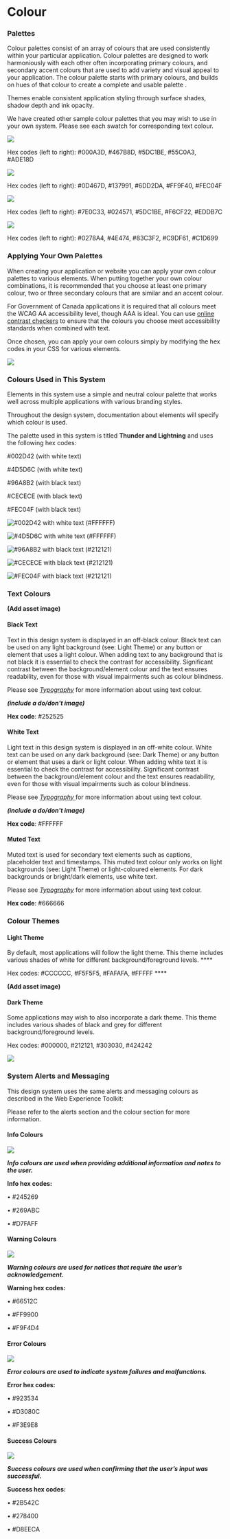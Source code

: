 # Colour

### Palettes

Colour palettes consist of an array of colours that are used consistently within your particular application. Colour palettes are designed to work harmoniously with each other often incorporating primary colours, and secondary accent colours that are used to add variety and visual appeal to your application. The colour palette starts with primary colours, and builds on hues of that colour to create a complete and usable palette .

Themes enable consistent application styling through surface shades, shadow depth and ink opacity.

We have created other sample colour palettes that you may wish to use in your own system. Please see each swatch for corresponding text colour.

![](.gitbook/assets/colour_aurora-borealis.png)

Hex codes \(left to right\): \#000A3D, \#467B8D, \#5DC1BE, \#55C0A3, \#ADE18D

![](.gitbook/assets/colour_blue-complimentary.png)

Hex codes \(left to right\): \#0D467D, \#137991, \#6DD2DA, \#FF9F40, \#FEC04F

![](.gitbook/assets/colour_triad.png)

Hex codes \(left to right\): \#7E0C33, \#024571, \#5DC1BE, \#F6CF22, \#EDDB7C

![](.gitbook/assets/colour_green-and-blue.png)

Hex codes \(left to right\): \#0278A4, \#4E474, \#83C3F2, \#C9DF61, \#C1D699

### Applying Your Own Palettes

When creating your application or website you can apply your own colour palettes to various elements. When putting together your own colour combinations, it is recommended that you choose at least one primary colour, two or three secondary colours that are similar and an accent colour.

For Government of Canada applications it is required that all colours meet the WCAG AA accessibility level, though AAA is ideal. You can use [online contrast checkers](https://webaim.org/resources/contrastchecker/) to ensure that the colours you choose meet accessibility standards when combined with text.

Once chosen, you can apply your own colours simply by modifying the hex codes in your CSS for various elements.

![](.gitbook/assets/colour_palettes.png)

### Colours Used in This System

Elements in this system use a simple and neutral colour palette that works well across multiple applications with various branding styles.

Throughout the design system, documentation about elements will specify which colour is used.

The palette used in this system is titled **Thunder and Lightning** and uses the following hex codes:

\#002D42 \(with white text\)

\#4D5D6C \(with white text\)

\#96A8B2 \(with black text\)

\#CECECE \(with black text\)

\#FEC04F \(with black text\)

![\#002D42 with white text \(\#FFFFFF\)](.gitbook/assets/colour_navy.png)

![\#4D5D6C with white text \(\#FFFFFF\)](.gitbook/assets/colour_blue.png)

![\#96A8B2 with black text \(\#212121\)](.gitbook/assets/colour_slate-grey.png)



![\#CECECE with black text \(\#212121\)](.gitbook/assets/colour_grey.png)

![\#FEC04F with black text \(\#212121\)](.gitbook/assets/colour_yellow.png)

### Text Colours

 **\(Add asset image\)**

#### Black Text

Text in this design system is displayed in an off-black colour. Black text can be used on any light background \(see: Light Theme\) or any button or element that uses a light colour. When adding text to any background that is not black it is essential to check the contrast for accessibility. Significant contrast between the background/element colour and the text ensures readability, even for those with visual impairments such as colour blindness.

Please see [_Typography_](/typography.md) for more information about using text colour.

_**\(include a do/don't image\)**_

**Hex code**: \#252525

#### White Text

Light text in this design system is displayed in an off-white colour. White text can be used on any dark background \(see: Dark Theme\) or any button or element that uses a dark or light colour. When adding white text it is essential to check the contrast for accessibility. Significant contrast between the background/element colour and the text ensures readability, even for those with visual impairments such as colour blindness.

Please see [_Typography_ ](/typography.md)for more information about using text colour.

_**\(include a do/don't image\)**_

**Hex code**: \#FFFFFF

#### Muted Text

Muted text is used for secondary text elements such as captions, placeholder text and timestamps. This muted text colour only works on light backgrounds \(see: Light Theme\) or light-coloured elements. For dark backgrounds or bright/dark elements, use white text.

Please see [_Typography_](/typography.md) for more information about using text colour.

**Hex code**: \#666666

### Colour Themes

#### Light Theme

By default, most applications will follow the light theme. This theme includes various shades of white for different background/foreground levels.             ****

Hex codes: \#CCCCCC, \#F5F5F5, \#FAFAFA, \#FFFFF       ****

**\(Add asset image\)**                

#### Dark Theme

Some applications may wish to also incorporate a dark theme. This theme includes various shades of black and grey for different background/foreground levels.

Hex codes: \#000000, \#212121, \#303030, \#424242

![](.gitbook/assets/dark-theme.png)

### System Alerts and Messaging

This design system uses the same alerts and messaging colours as described in the Web Experience Toolkit:

Please refer to the alerts section and the colour section for more information.

#### Info Colours

![](.gitbook/assets/info_colours%20%281%29.png)

_**Info colours are used when providing additional information and notes to the user.**_ 

**Info hex codes:**  

•    \#245269

•    \#269ABC

•    \#D7FAFF

#### Warning Colours

![](.gitbook/assets/warning_colours.png)

_**Warning colours are used for notices that require the user’s acknowledgement.**_

**Warning hex codes:**  

•    \#66512C

•    \#FF9900

•    \#F9F4D4

#### Error Colours

![](.gitbook/assets/error_colours%20%281%29.png)

_**Error colours are used to indicate system failures and malfunctions.**_ 

**Error hex codes:**  

•    \#923534

•    \#D3080C

•    \#F3E9E8

#### Success Colours

![](.gitbook/assets/success_colours.png)

_**Success colours are used when confirming that the user’s input was successful.**_ 

**Success hex codes:**

•    \#2B542C

•    \#278400

•    \#D8EECA

